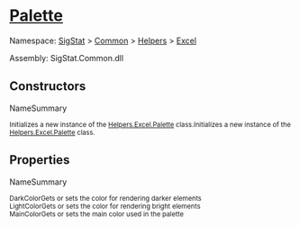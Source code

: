 # [Palette](./Palette.md)

Namespace: [SigStat]() > [Common](./../../README.md) > [Helpers](./../README.md) > [Excel](./README.md)

Assembly: SigStat.Common.dll


## Constructors

NameSummary

<sub>Initializes a new instance of the [Helpers.Excel.Palette](https://github.com/hargitomi97/sigstat/blob/master/docs/md/SigStat/Common/Helpers/Excel/Palette.md) class.</sub><sub>Initializes a new instance of the [Helpers.Excel.Palette](https://github.com/hargitomi97/sigstat/blob/master/docs/md/SigStat/Common/Helpers/Excel/Palette.md) class.</sub><br>


## Properties

NameSummary

<sub>DarkColor</sub><sub>Gets or sets the color for rendering darker elements</sub><br>
<sub>LightColor</sub><sub>Gets or sets the color for rendering bright elements</sub><br>
<sub>MainColor</sub><sub>Gets or sets the main color used in the palette</sub><br>



